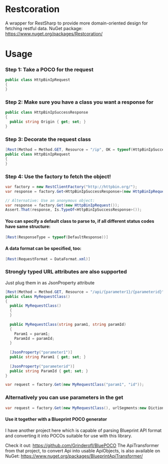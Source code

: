 # Restcoration

A wrapper for RestSharp to provide more domain-oriented design for fetching restful data.
NuGet package: https://www.nuget.org/packages/Restcoration/

# Usage

### Step 1: Take a POCO for the request

```c#
public class HttpBinIpRequest
{
}
```

### Step 2: Make sure you have a class you want a response for
```c#
public class HttpBinIpSuccessResponse
{
  public string Origin { get; set; }
}
```

### Step 3: Decorate the request class
```c#
[Rest(Method = Method.GET, Resource = "/ip", OK = typeof(HttpBinIpSuccessResponse))]
public class HttpBinIpRequest
{
}
```

### Step 4: Use the factory to fetch the object!
```c#
var factory = new RestClientFactory("http://httpbin.org/");
var response = factory.Get<HttpBinIpSuccessResponse>(new HttpBinIpRequest());

// Alternative: Use an anonymous object:
var response = factory.Get(new HttpBinIpRequest());
Assert.That(response, Is.TypeOf<HttpBinIpSuccessResponse>());
```


#### You can specify a default class to parse to, if all different status codes have same structure:
```c#
[Rest(ResponseType = typeof(DefaultResponse))]
```

#### A data format can be specified, too:
```c#
[Rest(RequestFormat = DataFormat.xml)]
```

### Strongly typed URL attributes are also supported
Just plug them in as JsonProperty attribute
```c#
[Rest(Method = Method.GET, Resource = "/api/{parameter1}/{parameterid}")]
public class MyRequestClass()
{
  public MyRequestClass()
  {
  }
  
  public MyRequestClass(string param1, string paramId)
  {
    Param1 = param1;
    ParamId = paramId;
  }
  
  [JsonProperty("parameter1")]
  public string Param1 { get; set; }
  
  [JsonProperty("parameterid")]
  public string ParamId { get; set; }
}

var request = factory.Get(new MyRequestClass("param1", "id"));
```

### Alternatively you can use parameters in the get
```c#
var request = factory.Get(new MyRequestClass(), urlSegments:new Dictionary<string, string>(){ new { "parameter1", "param1"}, new { "parameterid", "id"}} );
```

#### Use it together with a Blueprint POCO generator
I have another project here which is capable of parsing Blueprint API format and converting it into POCOs suitable for use with this library.

Check it out: https://github.com/Grinderofl/BluePOCO
The ApiTransformer from that project, to convert Api into usable ApiObjects, is also available on NuGet: https://www.nuget.org/packages/BlueprintApiTransformer/
